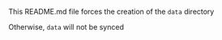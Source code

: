 This README.md file forces the creation of the `data` directory

Otherwise, `data` will not be synced
